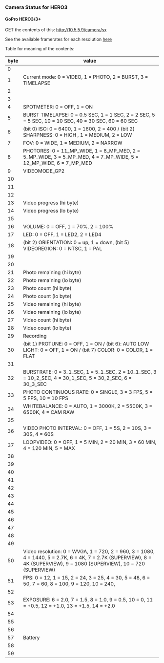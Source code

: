 ### Camera Status for HERO3

#### GoPro HERO3/3+

GET the contents of this: http://10.5.5.9/camera/sx

See the available framerates for each resolution [here](/HERO3/Framerates-Resolutions.md)

Table for meaning of the contents:

byte | value
-----|--------
   0 |
   1 | Current mode: 0 = VIDEO, 1 = PHOTO, 2 = BURST, 3 = TIMELAPSE
   2 |
   3 |
   4 | SPOTMETER: 0 = OFF, 1 = ON
   5 | BURST TIMELAPSE: 0 = 0.5 SEC, 1 = 1 SEC, 2 = 2 SEC, 5 = 5 SEC, 10 = 10 SEC, 40 = 30 SEC, 60 = 60 SEC
   6 | (bit 0) ISO: 0 = 6400, 1 = 1600, 2 = 400 / (bit 2) SHARPNESS: 0 = HIGH , 1 = MEDIUM, 2 = LOW
   7 | FOV: 0 = WIDE, 1 = MEDIUM, 2 = NARROW
   8 | PHOTORES: 0 = 11_MP_WIDE, 1 = 8_MP_MED, 2 = 5_MP_WIDE, 3 = 5_MP_MED, 4 = 7_MP_WIDE, 5 = 12_MP_WIDE, 6 = 7_MP_MED
   9 | VIDEOMODE_GP2
  10 |
  11 |
  12 |
  13 | Video progress (hi byte)
  14 | Video progress (lo byte)
  15 |
  16 | VOLUME: 0 = OFF, 1 = 70%, 2 = 100%
  17 | LED: 0 = OFF, 1 = LED2, 2 = LED4
  18 | (bit 2) ORIENTATION: 0 = up, 1 = down, (bit 5) VIDEOREGION: 0 = NTSC, 1 = PAL
  19 |
  20 |
  21 | Photo remaining (hi byte)
  22 | Photo remaining (lo byte)
  23 | Photo count (hi byte)
  24 | Photo count (lo byte)
  25 | Video remaining (hi byte)
  26 | Video remaining (lo byte)
  27 | Video count (hi byte)
  28 | Video count (lo byte)
  29 | Recording
  30 | (bit 1) PROTUNE: 0 = OFF, 1 = ON / (bit 6): AUTO LOW LIGHT: 0 = OFF, 1 = ON / (bit 7) COLOR: 0 = COLOR, 1 = FLAT
  31 |
  32 | BURSTRATE: 0 = 3_1_SEC, 1 = 5_1_SEC, 2 = 10_1_SEC, 3 = 10_2_SEC, 4 = 30_1_SEC, 5 = 30_2_SEC, 6 = 30_3_SEC
  33 | PHOTO CONTINUOUS RATE: 0 = SINGLE, 3 = 3 FPS, 5 = 5 FPS, 10 = 10 FPS
  34 | WHITEBALANCE: 0 = AUTO, 1 = 3000K, 2 = 5500K, 3 = 6500K, 4 = CAM RAW
  35 |
  36 | VIDEO PHOTO INTERVAL: 0 = OFF, 1 = 5S, 2 = 10S, 3 = 30S, 4 = 60S
  37 | LOOPVIDEO: 0 = OFF, 1 = 5 MIN, 2 = 20 MIN, 3 = 60 MIN, 4 = 120 MIN, 5 = MAX
  38 |
  39 |
  40 |
  41 |
  42 |
  43 |
  44 |
  45 |
  46 |
  47 |
  48 |
  49 |
  50 | Video resolution: 0 = WVGA, 1 = 720, 2 = 960, 3 = 1080, 4 = 1440, 5 = 2.7K, 6 = 4K, 7 = 2.7K (SUPERVIEW), 8 = 4K (SUPERVIEW), 9 = 1080 (SUPERVIEW), 10 = 720 (SUPERVIEW)
  51 | FPS: 0 = 12, 1 = 15, 2 = 24, 3 = 25, 4 = 30, 5 = 48, 6 = 50, 7 = 60, 8 = 100,  9 = 120, 10 = 240,
  52 |
  53 | EXPOSURE: 6 = 2.0, 7 = 1.5, 8 = 1.0, 9 = 0.5, 10 = 0, 11 = +0.5, 12 = +1.0, 13 = +1.5, 14 = +2.0
  54 |
  55 |
  56 |
  57 | Battery
  58 |
  59 |
